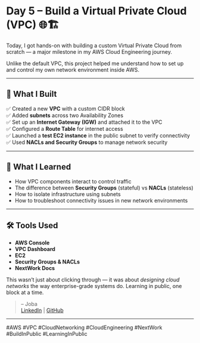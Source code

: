 # Day 5 – Build a Virtual Private Cloud (VPC) 🌐🏗️

Today, I got hands-on with building a custom Virtual Private Cloud from scratch — a major milestone in my AWS Cloud Engineering journey.

Unlike the default VPC, this project helped me understand how to set up and control my own network environment inside AWS.

---

## 🔨 What I Built

✅ Created a new **VPC** with a custom CIDR block  
✅ Added **subnets** across two Availability Zones  
✅ Set up an **Internet Gateway (IGW)** and attached it to the VPC  
✅ Configured a **Route Table** for internet access  
✅ Launched a **test EC2 instance** in the public subnet to verify connectivity  
✅ Used **NACLs and Security Groups** to manage network security

---

## 🧠 What I Learned

- How VPC components interact to control traffic
- The difference between **Security Groups** (stateful) vs **NACLs** (stateless)
- How to isolate infrastructure using subnets
- How to troubleshoot connectivity issues in new network environments

---

## 🛠️ Tools Used

- **AWS Console**
- **VPC Dashboard**
- **EC2**
- **Security Groups & NACLs**
- **NextWork Docs**

 

This wasn’t just about clicking through — it was about *designing cloud networks* the way enterprise-grade systems do. Learning in public, one block at a time.

> – Joba  
> [LinkedIn](https://www.linkedin.com/in/dvoice) | [GitHub](https://github.com/0xjoba)

---

#AWS #VPC #CloudNetworking #CloudEngineering #NextWork #BuildInPublic #LearningInPublic
